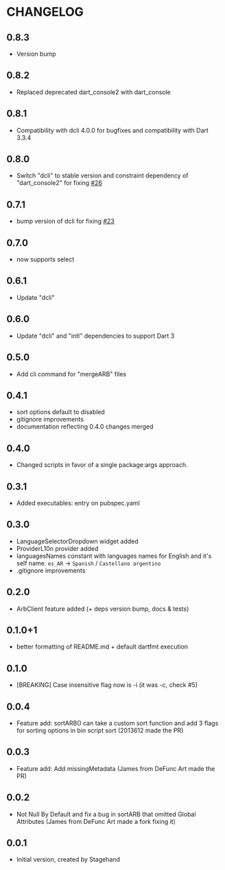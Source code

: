 # CHANGELOG

## 0.8.3

- Version bump

## 0.8.2

- Replaced deprecated dart_console2 with dart_console

## 0.8.1

- Compatibility with dcli 4.0.0 for bugfixes and compatibility with Dart 3.3.4

## 0.8.0

- Switch "dcli" to stable version and constraint dependency of "dart_console2" for fixing [#26](https://github.com/Rodsevich/arb_utils/issues/26)

## 0.7.1

- bump version of dcli for fixing [#23](https://github.com/Rodsevich/arb_utils/issues/23)

## 0.7.0

- now supports select

## 0.6.1

- Update "dcli"

## 0.6.0

- Update "dcli" and "intl" dependencies to support Dart 3

## 0.5.0

- Add cli command for "mergeARB" files

## 0.4.1

- sort options default to disabled
- gitignore improvements
- documentation reflecting 0.4.0 changes merged

## 0.4.0

- Changed scripts in favor of a single package:args approach.

## 0.3.1

- Added executables: entry on pubspec.yaml

## 0.3.0

- LanguageSelectorDropdown widget added
- ProviderL10n provider added
- languagesNames constant with languages names for English and it's self name. `es_AR` -> `Spanish` / `Castellano argentino`
- .gitignore improvements

## 0.2.0

- ArbClient feature added (+ deps version bump, docs & tests)

## 0.1.0+1

- better formatting of README.md + default dartfmt execution

## 0.1.0

- [BREAKING] Case insensitive flag now is -i (it was -c, check #5)

## 0.0.4

- Feature add: sortARB() can take a custom sort function and add 3 flags for sorting options in bin script sort (2013612 made the PR)

## 0.0.3

- Feature add: Add missingMetadata (James from DeFunc Art made the PR)

## 0.0.2

- Not Null By Default and fix a bug in sortARB that omitted Global Attributes (James from DeFunc Art made a fork fixing it)

## 0.0.1

- Initial version, created by Stagehand

